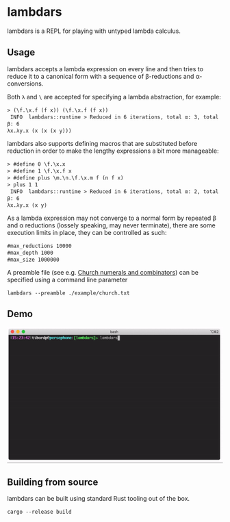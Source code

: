 # lambdars

lambdars is a REPL for playing with untyped lambda calculus.

## Usage

lambdars accepts a lambda expression on every line and then tries to reduce it to a canonical form with a sequence of β-reductions and α-conversions.

Both `λ` and `\` are accepted for specifying a lambda abstraction, for example:

```
> (\f.\x.f (f x)) (\f.\x.f (f x))
 INFO  lambdars::runtime > Reduced in 6 iterations, total α: 3, total β: 6
λx.λy.x (x (x (x y)))
```

lambdars also supports defining macros that are substituted before reduction in order to make the lengthy expressions a bit more manageable:

```
> #define 0 \f.\x.x
> #define 1 \f.\x.f x
> #define plus \m.\n.\f.\x.m f (n f x)
> plus 1 1
 INFO  lambdars::runtime > Reduced in 6 iterations, total α: 2, total β: 6
λx.λy.x (x y)
```

As a lambda expression may not converge to a normal form by repeated β and α reductions (lossely speaking, may never terminate), there are some execution limits in place, they can be controlled as such:

```
#max_reductions 10000
#max_depth 1000
#max_size 1000000
```

A preamble file (see e.g. [Church numerals and combinators](./examples/church.txt)) can be specified using a command line parameter

```
lambdars --preamble ./example/church.txt
```

## Demo

![](./docs/demo.gif)

## Building from source

lambdars can be built using standard Rust tooling out of the box.

```
cargo --release build
```